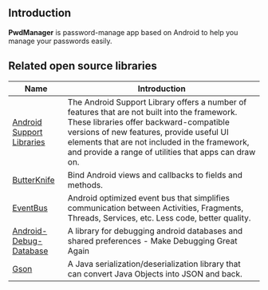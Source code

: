 ## Introduction

**PwdManager** is password-manage app based on Android to help you manage your passwords easily.


## Related open source libraries

Name | Introduction
-----------------|-----------------
[Android Support Libraries](https://developer.android.com/topic/libraries/support-library/index.html)  |  The Android Support Library offers a number of features that are not built into the framework. These libraries offer backward-compatible versions of new features, provide useful UI elements that are not included in the framework, and provide a range of utilities that apps can draw on.
[ButterKnife](https://github.com/JakeWharton/butterknife) |  Bind Android views and callbacks to fields and methods.
[EventBus](http://greenrobot.org/eventbus/)  |  Android optimized event bus that simplifies communication between Activities, Fragments, Threads, Services, etc. Less code, better quality. 
[Android-Debug-Database](https://github.com/amitshekhariitbhu/Android-Debug-Database)  |  A library for debugging android databases and shared preferences - Make Debugging Great Again
[Gson](https://github.com/google/gson)  |  A Java serialization/deserialization library that can convert Java Objects into JSON and back.